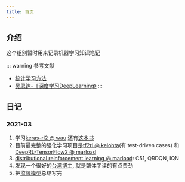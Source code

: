 ```yaml
---
title: 首页
---
```


## 介绍

这个组别暂时用来记录机器学习知识笔记

::: warning 参考文献
- [统计学习方法](https://michael.blog.csdn.net/article/details/103483760)
- [吴恩达-《深度学习DeepLearning》](https://michael.blog.csdn.net/article/details/100111054)
:::


## 日记

### 2021-03
1. 学习[keras-rl2 @ wau](https://github.com/wau/keras-rl2) 还有[这本书](https://praveen-palanisamy.github.io/blog/2021/01/24/tensorflow-2.x-reinforcement-learning-cookbook)
2. 目前最完整的强化学习项目是[tf2rl @ keiohta](https://github.com/keiohta/tf2rl)(有 test-driven cases) 和 [DeepRL-TensorFlow2 @ marload](https://github.com/marload/DeepRL-TensorFlow2)
3. [distributional reinforcement learning @ marload](https://github.com/marload/DistRL-TensorFlow2): C51, QRDQN, IQN
4. 发现一个很好的[台湾博主](https://leemeng.tw/), 就是繁体字读的有点费劲
5. 把[监督模型](https://zhuanlan.zhihu.com/p/77750026)总结写完
